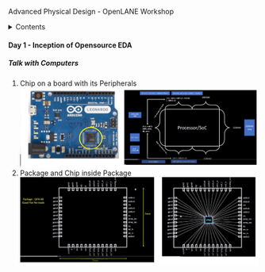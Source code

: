 Advanced Physical Design - OpenLANE Workshop
<details>
<summary>Contents</summary>

+ #### [Day 1 - Inception of Opensource EDA](https://github.com/Anitha-Juliette/Openlane#Day1-Inception_of_Opensource_EDA)
    +  ##### [Talk with Computers](https://github.com/Anitha-Juliette/Openlane#Talk_with_Computers)
    +  ##### [](https://github.com/Anitha-Juliette/Openlane#Invoking_Openlane)

</details>

#### Day 1 - Inception of Opensource EDA
##### Talk with Computers
1. Chip on a board with its Peripherals
![](images/1.png)
2. Package and Chip inside Package
![](images/2.png)

